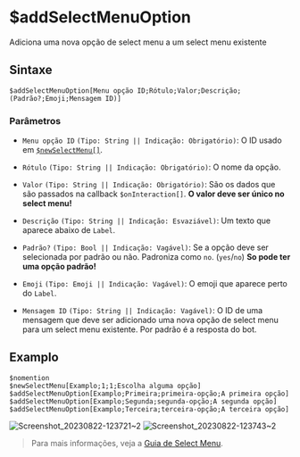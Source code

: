 # $addSelectMenuOption
Adiciona uma nova opção de select menu a um select menu existente
## Sintaxe
```
$addSelectMenuOption[Menu opção ID;Rótulo;Valor;Descrição;(Padrão?;Emoji;Mensagem ID)]
```

### Parâmetros 
- `Menu opção ID` `(Tipo: String || Indicação: Obrigatório)`: O ID usado em [`$newSelectMenu[]`](./newSelectMenu.md).
  
- `Rótulo` `(Tipo: String || Indicação: Obrigatório)`: O nome da opção.
  
- `Valor` `(Tipo: String || Indicação: Obrigatório)`: São os dados que são passados na callback `$onInteraction[]`. **O valor deve ser único no select menu!**
  
- `Descrição` `(Tipo: String || Indicação: Esvaziável)`: Um texto que aparece abaixo de `Label`.
  
- `Padrão?` `(Tipo: Bool || Indicação: Vagável)`: Se a opção deve ser selecionada por padrão ou não. Padroniza como `no`. (`yes`/`no`) **So pode ter uma opção padrão!**
  
- `Emoji` `(Tipo: Emoji || Indicação: Vagável)`: O emoji que aparece perto do `Label`.
  
- `Mensagem ID` `(Tipo: String || Indicação: Vagável)`: O ID de uma mensagem que deve ser adicionado uma nova opção de select menu para um select menu existente. Por padrão é a resposta do bot.

## Examplo
```
$nomention
$newSelectMenu[Examplo;1;1;Escolha alguma opção]
$addSelectMenuOption[Examplo;Primeira;primeira-opção;A primeira opção]
$addSelectMenuOption[Examplo;Segunda;segunda-opção;A segunda opção]
$addSelectMenuOption[Examplo;Terceira;terceira-opção;A terceira opção]
```
![Screenshot_20230822-123721~2](https://github.com/Kemi-Rawr/bdfd-wiki/assets/111205130/3248bb47-fb7c-4cba-a06e-f45954cd3c2f)
![Screenshot_20230822-123743~2](https://github.com/Kemi-Rawr/bdfd-wiki/assets/111205130/f8218a54-9736-4213-bb4b-ccfb2d966e70)

> Para mais informações, veja a [Guia de Select Menu](../guides/general/interactions/selectMenus/aboutSelectMenu.md).
